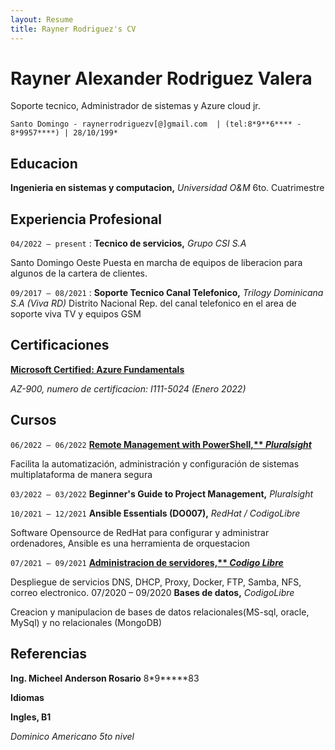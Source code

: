 ```yaml
---
layout: Resume
title: Rayner Rodriguez's CV
---
```

# Rayner Alexander Rodriguez Valera
Soporte tecnico, Administrador de sistemas y Azure cloud jr.


```
Santo Domingo - raynerrodriguezv[@]gmail.com  | (tel:8*9**6**** - 8*9957****) | 28/10/199*
```
## **Educacion**

**Ingenieria en sistemas y computacion,** *Universidad O&M* 6to. Cuatrimestre

## **Experiencia Profesional**

`04/2022 – present` : **Tecnico de servicios,** *Grupo CSI S.A*

Santo Domingo Oeste Puesta en marcha de equipos de liberacion para algunos de la cartera de clientes.

`09/2017 – 08/2021` : **Soporte Tecnico Canal Telefonico,** *Trilogy Dominicana S.A (Viva RD)* Distrito Nacional Rep. del canal telefonico en el area de soporte viva TV y equipos GSM

## **Certificaciones**

[**Microsoft Certified: Azure Fundamentals**](https://www.linkedin.com/posts/rayner-rodriguez-152944149_microsoft-certified-azure-fundamentals-was-activity-6889608817496084480-su7w)

*AZ-900, numero de certificacion: I111-5024 (Enero 2022)*

## **Cursos**

```06/2022 – 06/2022``` **[Remote Management with PowerShell,** *Pluralsight*](https://app.pluralsight.com/profile/rayner-rodriguez-v)**

Facilita la automatización, administración y configuración de sistemas multiplataforma de manera segura

`03/2022 – 03/2022` **Beginner's Guide to Project Management,** *Pluralsight*

`10/2021 – 12/2021` **Ansible Essentials (DO007),** *RedHat / CodigoLibre*

Software Opensource de RedHat para configurar y administrar ordenadores, Ansible es una herramienta de orquestacion

`07/2021 – 09/2021` **[Administracion de servidores,** *Codigo Libre*](https://drive.google.com/file/d/1FwTM2fSXKhdj_POb0WcbMdgcRrm-JjWj/view?usp=sharing)**

Despliegue de servicios DNS, DHCP, Proxy, Docker, FTP, Samba, NFS, correo electronico. 07/2020 – 09/2020 **Bases de datos,** *CodigoLibre*

Creacion y manipulacion de bases de datos relacionales(MS-sql, oracle, MySql) y no relacionales (MongoDB)

## **Referencias**

**Ing. Micheel Anderson Rosario** 8*9*****83

**Idiomas**

**Ingles, B1**

*Dominico Americano 5to nivel*
